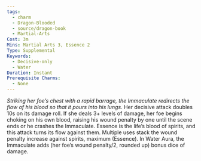 ```yaml
---
tags:
  - charm
  - Dragon-Blooded
  - source/dragon-book
  - Martial-Arts
Cost: 3m
Mins: Martial Arts 3, Essence 2
Type: Supplemental
Keywords:
  - Decisive-only
  - Water
Duration: Instant
Prerequisite Charms:
  - None
---
```

*Striking her foe’s chest with a rapid barrage, the Immaculate redirects the flow of his blood so that it pours into his lungs.*
Her decisive attack doubles 10s on its damage roll. If she deals 3+ levels of damage, her foe begins choking on his own blood, raising his wound penalty by one until the scene ends or he crashes the Immaculate. Essence is the life’s blood of spirits, and this attack turns its flow against them. Multiple uses stack the wound penalty increase against spirits, maximum (Essence).
In Water Aura, the Immaculate adds (her foe’s wound penalty/2, rounded up) bonus dice of damage.